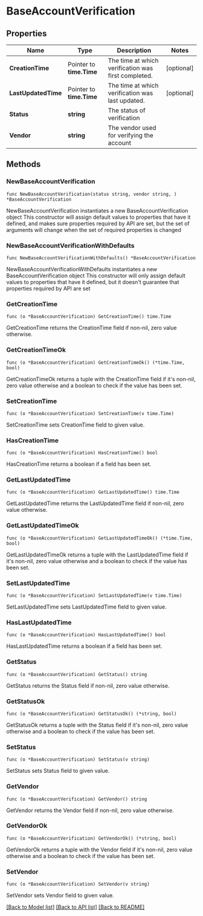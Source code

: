 # BaseAccountVerification

## Properties

Name | Type | Description | Notes
------------ | ------------- | ------------- | -------------
**CreationTime** | Pointer to **time.Time** | The time at which verification was first completed. | [optional] 
**LastUpdatedTime** | Pointer to **time.Time** | The time at which verification was last updated. | [optional] 
**Status** | **string** | The status of verification | 
**Vendor** | **string** | The vendor used for verifying the account | 

## Methods

### NewBaseAccountVerification

`func NewBaseAccountVerification(status string, vendor string, ) *BaseAccountVerification`

NewBaseAccountVerification instantiates a new BaseAccountVerification object
This constructor will assign default values to properties that have it defined,
and makes sure properties required by API are set, but the set of arguments
will change when the set of required properties is changed

### NewBaseAccountVerificationWithDefaults

`func NewBaseAccountVerificationWithDefaults() *BaseAccountVerification`

NewBaseAccountVerificationWithDefaults instantiates a new BaseAccountVerification object
This constructor will only assign default values to properties that have it defined,
but it doesn't guarantee that properties required by API are set

### GetCreationTime

`func (o *BaseAccountVerification) GetCreationTime() time.Time`

GetCreationTime returns the CreationTime field if non-nil, zero value otherwise.

### GetCreationTimeOk

`func (o *BaseAccountVerification) GetCreationTimeOk() (*time.Time, bool)`

GetCreationTimeOk returns a tuple with the CreationTime field if it's non-nil, zero value otherwise
and a boolean to check if the value has been set.

### SetCreationTime

`func (o *BaseAccountVerification) SetCreationTime(v time.Time)`

SetCreationTime sets CreationTime field to given value.

### HasCreationTime

`func (o *BaseAccountVerification) HasCreationTime() bool`

HasCreationTime returns a boolean if a field has been set.

### GetLastUpdatedTime

`func (o *BaseAccountVerification) GetLastUpdatedTime() time.Time`

GetLastUpdatedTime returns the LastUpdatedTime field if non-nil, zero value otherwise.

### GetLastUpdatedTimeOk

`func (o *BaseAccountVerification) GetLastUpdatedTimeOk() (*time.Time, bool)`

GetLastUpdatedTimeOk returns a tuple with the LastUpdatedTime field if it's non-nil, zero value otherwise
and a boolean to check if the value has been set.

### SetLastUpdatedTime

`func (o *BaseAccountVerification) SetLastUpdatedTime(v time.Time)`

SetLastUpdatedTime sets LastUpdatedTime field to given value.

### HasLastUpdatedTime

`func (o *BaseAccountVerification) HasLastUpdatedTime() bool`

HasLastUpdatedTime returns a boolean if a field has been set.

### GetStatus

`func (o *BaseAccountVerification) GetStatus() string`

GetStatus returns the Status field if non-nil, zero value otherwise.

### GetStatusOk

`func (o *BaseAccountVerification) GetStatusOk() (*string, bool)`

GetStatusOk returns a tuple with the Status field if it's non-nil, zero value otherwise
and a boolean to check if the value has been set.

### SetStatus

`func (o *BaseAccountVerification) SetStatus(v string)`

SetStatus sets Status field to given value.


### GetVendor

`func (o *BaseAccountVerification) GetVendor() string`

GetVendor returns the Vendor field if non-nil, zero value otherwise.

### GetVendorOk

`func (o *BaseAccountVerification) GetVendorOk() (*string, bool)`

GetVendorOk returns a tuple with the Vendor field if it's non-nil, zero value otherwise
and a boolean to check if the value has been set.

### SetVendor

`func (o *BaseAccountVerification) SetVendor(v string)`

SetVendor sets Vendor field to given value.



[[Back to Model list]](../README.md#documentation-for-models) [[Back to API list]](../README.md#documentation-for-api-endpoints) [[Back to README]](../README.md)


